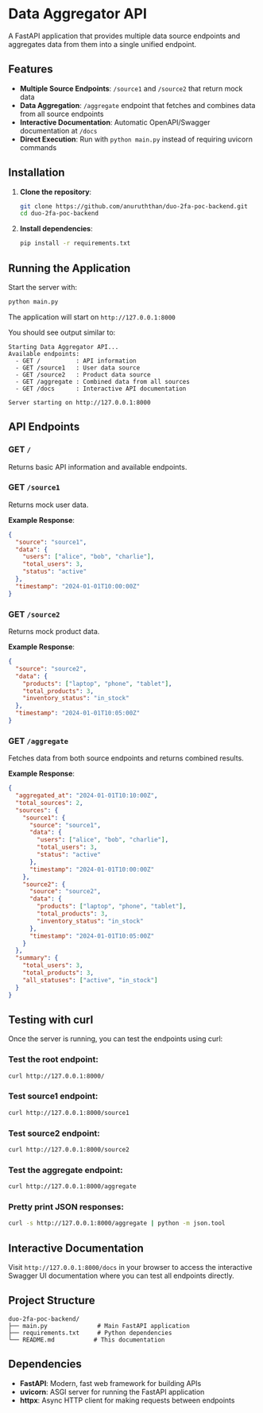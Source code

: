 # Data Aggregator API

A FastAPI application that provides multiple data source endpoints and aggregates data from them into a single unified endpoint.

## Features

- **Multiple Source Endpoints**: `/source1` and `/source2` that return mock data
- **Data Aggregation**: `/aggregate` endpoint that fetches and combines data from all source endpoints
- **Interactive Documentation**: Automatic OpenAPI/Swagger documentation at `/docs`
- **Direct Execution**: Run with `python main.py` instead of requiring uvicorn commands

## Installation

1. **Clone the repository**:
   ```bash
   git clone https://github.com/anuruththan/duo-2fa-poc-backend.git
   cd duo-2fa-poc-backend
   ```

2. **Install dependencies**:
   ```bash
   pip install -r requirements.txt
   ```

## Running the Application

Start the server with:
```bash
python main.py
```

The application will start on `http://127.0.0.1:8000`

You should see output similar to:
```
Starting Data Aggregator API...
Available endpoints:
  - GET /          : API information
  - GET /source1   : User data source
  - GET /source2   : Product data source
  - GET /aggregate : Combined data from all sources
  - GET /docs      : Interactive API documentation

Server starting on http://127.0.0.1:8000
```

## API Endpoints

### GET `/`
Returns basic API information and available endpoints.

### GET `/source1`
Returns mock user data.

**Example Response**:
```json
{
  "source": "source1",
  "data": {
    "users": ["alice", "bob", "charlie"],
    "total_users": 3,
    "status": "active"
  },
  "timestamp": "2024-01-01T10:00:00Z"
}
```

### GET `/source2`
Returns mock product data.

**Example Response**:
```json
{
  "source": "source2",
  "data": {
    "products": ["laptop", "phone", "tablet"],
    "total_products": 3,
    "inventory_status": "in_stock"
  },
  "timestamp": "2024-01-01T10:05:00Z"
}
```

### GET `/aggregate`
Fetches data from both source endpoints and returns combined results.

**Example Response**:
```json
{
  "aggregated_at": "2024-01-01T10:10:00Z",
  "total_sources": 2,
  "sources": {
    "source1": {
      "source": "source1",
      "data": {
        "users": ["alice", "bob", "charlie"],
        "total_users": 3,
        "status": "active"
      },
      "timestamp": "2024-01-01T10:00:00Z"
    },
    "source2": {
      "source": "source2",
      "data": {
        "products": ["laptop", "phone", "tablet"],
        "total_products": 3,
        "inventory_status": "in_stock"
      },
      "timestamp": "2024-01-01T10:05:00Z"
    }
  },
  "summary": {
    "total_users": 3,
    "total_products": 3,
    "all_statuses": ["active", "in_stock"]
  }
}
```

## Testing with curl

Once the server is running, you can test the endpoints using curl:

### Test the root endpoint:
```bash
curl http://127.0.0.1:8000/
```

### Test source1 endpoint:
```bash
curl http://127.0.0.1:8000/source1
```

### Test source2 endpoint:
```bash
curl http://127.0.0.1:8000/source2
```

### Test the aggregate endpoint:
```bash
curl http://127.0.0.1:8000/aggregate
```

### Pretty print JSON responses:
```bash
curl -s http://127.0.0.1:8000/aggregate | python -m json.tool
```

## Interactive Documentation

Visit `http://127.0.0.1:8000/docs` in your browser to access the interactive Swagger UI documentation where you can test all endpoints directly.

## Project Structure

```
duo-2fa-poc-backend/
├── main.py              # Main FastAPI application
├── requirements.txt     # Python dependencies
└── README.md           # This documentation
```

## Dependencies

- **FastAPI**: Modern, fast web framework for building APIs
- **uvicorn**: ASGI server for running the FastAPI application
- **httpx**: Async HTTP client for making requests between endpoints